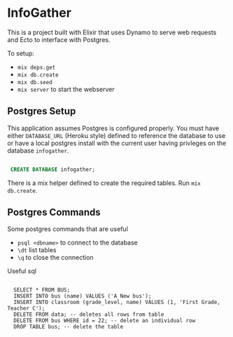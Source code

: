 # InfoGather

This is a project built with Elixir that uses Dynamo to serve web requests and Ecto 
to interface with Postgres.

To setup:
* `mix deps.get`
* `mix db.create`
* `mix db.seed`
* `mix server` to start the webserver

## Postgres Setup
This application assumes Postgres is configured properly. 
You must have either `DATABASE_URL` (Heroku style) defined to reference the database to
use or have a local postgres install with the current user having privleges on the database `infogather`.

``` sql

 CREATE DATABASE infogather;

```

There is a mix helper defined to create the required tables. Run `mix db.create`.

## Postgres Commands
Some postgres commands that are useful
  * `psql <dbname>` to connect to the database
  * `\dt` list tables
  * `\q` to close the connection

Useful sql
```

  SELECT * FROM BUS;
  INSERT INTO bus (name) VALUES ('A New bus');
  INSERT INTO classroom (grade_level, name) VALUES (1, 'First Grade, Teacher C');
  DELETE FROM data; -- deletes all rows from table
  DELETE FROM bus WHERE id = 22; -- delete an individual row
  DROP TABLE bus; -- delete the table

 ```



